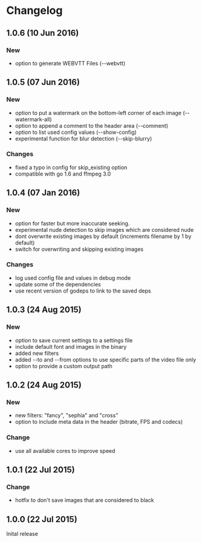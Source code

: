 # Changelog

## 1.0.6 (10 Jun 2016)

### New
- option to generate WEBVTT Files (--webvtt)

## 1.0.5 (07 Jun 2016)

### New
- option to put a watermark on the bottom-left corner of each image (--watermark-all)
- option to append a comment to the header area (--comment)
- option to list used config values (--show-config)
- experimental function for blur detection (--skip-blurry)

### Changes
- fixed a typo in config for skip_existing option
- compatible with go 1.6 and ffmpeg 3.0

## 1.0.4 (07 Jan 2016)

### New
- option for faster but more inaccurate seeking.
- experimental nude detection to skip images which are considered nude
- dont overwrite existing images by default (increments filename by 1 by default)
- switch for overwriting and skipping existing images

### Changes
- log used config file and values in debug mode
- update some of the dependencies
- use recent version of godeps to link to the saved deps

## 1.0.3 (24 Aug 2015)

### New
- option to save current settings to a settings file
- include default font and images in the binary
- added new filters
- added --to and --from options to use specific parts of the video file only
- option to provide a custom output path

## 1.0.2 (24 Aug 2015)

### New
- new filters: "fancy", "sephia" and "cross"
- option to include meta data in the header (bitrate, FPS and codecs)

### Change
- use all available cores to improve speed

## 1.0.1 (22 Jul 2015)

### Change
- hotfix to don't save images that are considered to black

## 1.0.0 (22 Jul 2015)

Inital release
